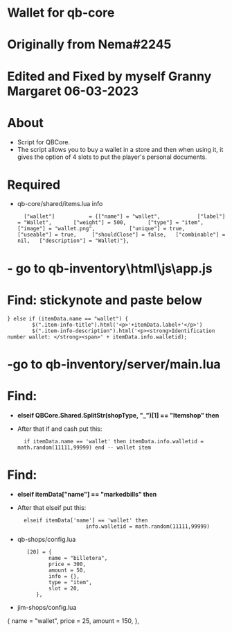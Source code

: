 # Wallet for qb-core
# Originally from Nema#2245

# Edited and Fixed by myself Granny Margaret 06-03-2023

# About
- Script for QBCore.
- The script allows you to buy a wallet in a store and then when using it, it gives the option of 4 slots to put the player's personal documents.

# Required
- qb-core/shared/items.lua info

		["wallet"] 			 = {["name"] = "wallet", 			["label"] = "Wallet", 		["weight"] = 500, 		["type"] = "item", 		["image"] = "wallet.png", 			["unique"] = true, 		["useable"] = true, 	["shouldClose"] = false,   ["combinable"] = nil,   ["description"] = "Wallet)"},



# - go to qb-inventory\html\js\app.js
# Find: stickynote and paste below

	} else if (itemData.name == "wallet") {
		    $(".item-info-title").html('<p>'+itemData.label+'</p>')
		    $(".item-info-description").html('<p><strong>Identification number wallet: </strong><span>' + itemData.info.walletid);

# -go to qb-inventory/server/main.lua
# Find:
- **elseif QBCore.Shared.SplitStr(shopType, "_")[1] == "Itemshop" then**

- After that if and cash put this: 
	
		if itemData.name == 'wallet' then itemData.info.walletid = math.random(11111,99999) end -- wallet item

# Find:
- **elseif itemData["name"] == "markedbills" then**

- After that elseif put this:

		elseif itemData['name'] == 'wallet' then
							info.walletid = math.random(11111,99999)

- qb-shops/config.lua
 
		 [20] = {
			    name = "billetera",
			    price = 300,
			    amount = 50,
			    info = {},
			    type = "item",
			    slot = 20,
			}, 
	

- jim-shops/config.lua

{ name = "wallet", price = 25, amount = 150, },

